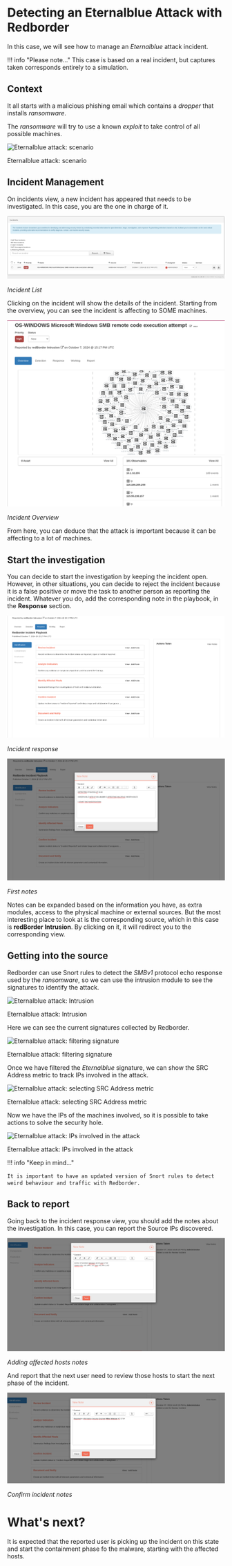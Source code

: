 # Detecting an Eternalblue Attack with Redborder

In this case, we will see how to manage an *Eternalblue* attack incident. 

!!! info "Please note..."
    This case is based on a real incident, but captures taken corresponds entirely to a simulation.

## Context

It all starts with a malicious phishing email which contains a *dropper* that installs *ransomware*.

The *ransomware* will try to use a known *exploit* to take control of all possible machines.

![Eternalblue attack: scenario](images/ch09_img016.png)

Eternalblue attack: scenario

## Incident Management

On incidents view, a new incident has appeared that needs to be investigated. In this case, you are the one in charge of it.

![Incident List](images/eternalblue_incident_list.png)

*Incident List*

Clicking on the incident will show the details of the incident. Starting from the overview, you can see the incident is affecting to SOME machines.

![Incident Overview](images/eternalblue_incident_overview.png)

*Incident Overview*

From here, you can deduce that the attack is important because it can be affecting to a lot of machines.

## Start the investigation

You can decide to start the investigation by keeping the incident open. However, in other situations, you can decide to reject the incident because it is a false positive or move the task to another person as reporting the incident. Whatever you do, add the corresponding note in the playbook, in the **Response** section.

![Incident response](images/eternalblue_incident_response.png)

*Incident response*

![First notes](images/eternalblue_first_notes.png)

*First notes*

Notes can be expanded based on the information you have, as extra modules, access to the physical machine or external sources. But the most interesting place to look at is the corresponding source, which in this case is **redBorder Intrusion**. By clicking on it, it will redirect you to the corresponding view.

## Getting into the source

Redborder can use Snort rules to detect the *SMBv1* protocol echo response used by the *ransomware*, so we can use the intrusion module to see the signatures to identify the attack.

![Eternalblue attack: Intrusion](images/ch09_img017.png)

Eternalblue attack: Intrusion

Here we can see the current signatures collected by Redborder.

![Eternalblue attack: filtering signature](images/ch09_img018.png)

Eternalblue attack: filtering signature

Once we have filtered the *Eternalblue* signature, we can show the SRC Address metric to track IPs involved in the attack.

![Eternalblue attack: selecting SRC Address metric](images/ch09_img019.png)

Eternalblue attack: selecting SRC Address metric

Now we have the IPs of the machines involved, so it is possible to take actions to solve the security hole.

![Eternalblue attack: IPs involved in the attack](images/ch09_img020.png)

Eternalblue attack: IPs involved in the attack

!!! info "Keep in mind..."
  
    It is important to have an updated version of Snort rules to detect weird behaviour and traffic with Redborder.

## Back to report

Going back to the incident response view, you should add the notes about the investigation. In this case, you can report the Source IPs discovered.

![Adding affected hosts notes](images/eternalblue_affected_notes.png)

*Adding affected hosts notes*

And report that the next user need to review those hosts to start the next phase of the incident.

![Confirm incident notes](images/eternalblue_confirm_notes.png)

*Confirm incident notes*

# What's next?

It is expected that the reported user is picking up the incident on this state and start the containment phase fo the malware, starting with the affected hosts.
